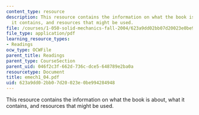 ```yaml
---
content_type: resource
description: This resource contains the information on what the book is about, what
  it contains, and resources that might be used.
file: /courses/1-050-solid-mechanics-fall-2004/623a9dd02bb07d20023e0be994284948_emech1_04.pdf
file_type: application/pdf
learning_resource_types:
- Readings
ocw_type: OCWFile
parent_title: Readings
parent_type: CourseSection
parent_uid: 046f2c3f-662d-736c-dce5-648789e2ba0a
resourcetype: Document
title: emech1_04.pdf
uid: 623a9dd0-2bb0-7d20-023e-0be994284948
---
```

This resource contains the information on what the book is about, what it contains, and resources that might be used.

